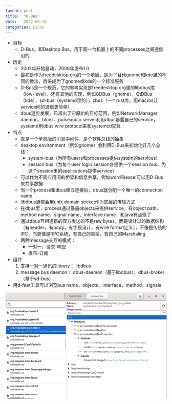 ```yaml
---
layout: post
title:  "D-Bus"
date:   2022-05-15
categories: Linux
---
```


- 目标
  - D-Bus，即Desktop Bus，用于同一台机器上的不同processes之间通信用的
- 历史
  - 2002年开始启动，2006年发布1.0
  - 最初是作为freedesktop.org的一个项目，是为了替代gnome和kde里的不同的做法，后来成为了gnome或kde的一个标准服务
  - D-Bus是一个规范，它的参考实现是freedesktop.org里的libdbus库（low-level），还有其他的实现，例如GDBus（gnome），QtDBus（kde），sd-bus（systemd里的），zbus（一个rust库，用macros让service间的通信更简单）
  - dbus逐步发展，已超出了它原始的目标范围，例如NetworkManager daemon、bluez、pulseaudio server利用dbus暴露自己的service，systemd用dbus wire protocol来和systemctl交互
- 特点
  - 就是一个单机版的消息中间件，是个软件总线的抽象
  - desktop environment（例如gnome）会利用D-Bus来初始化好几个总线：
    - system-bus（为所有users和processes提供system的services）
    - session bus（为每个user login session各提供一个session bus，为这个session里的applications提供service）
  - 可以作为不同应用间的桥梁和信息共享，例如word和excel可以用D-Bus来共享数据
  - 当一个process和dbus建立连接后，dbus就分配一个唯一的connection name
  - libdbus通常会用unix domain socket作为底层的传输方式
  - 在dbus里，process通过暴露objects来提供service，有object path、method name、signal name、interface name，和java有点像了
  - 通过dbus互相通信的双方发送的不是raw bytes，而是设计过的数据结构（有header，有body，有字段设计，有wire format定义），不像是传统的IPC，而更像是RPC系统，有自己的类型，有自己的Marshaling
  - 两种message交互的模式：
    - 一对一，请求-响应
    - 发布-订阅
- 组件
  1. 支持一对一通讯的library： libdbus
  2. message bus daemon： dbus-daemon（基于libdbus），dbus-broker（基于sd-bus）
- 用d-feet工具可以浏览bus name，objects，interface，method，signals

![d-feet](/img/d-feet.png)
